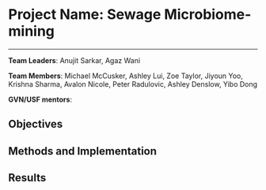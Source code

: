 # Project Name: Sewage Microbiome-mining
---
**Team Leaders**: Anujit Sarkar, Agaz	Wani

**Team Members**:  Michael McCusker, Ashley Lui, Zoe Taylor, Jiyoun Yoo, Krishna Sharma, Avalon Nicole, Peter Radulovic, Ashley Denslow, Yibo Dong

**GVN/USF mentors**:


## Objectives

## Methods and Implementation

## Results 

